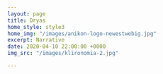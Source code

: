 ```yaml
---
layout: page
title: Dryas
home_style: style3
home_img: "/images/anikon-logo-newestwebig.jpg"
excerpt: Narrative
date: 2020-04-10 22:00:00 +0000
img_src: "/images/klironomia-2.jpg"

---
```

